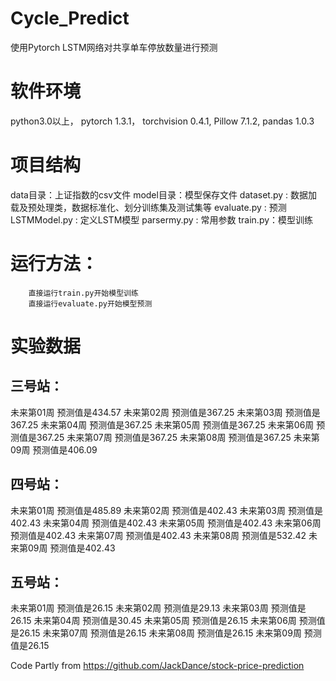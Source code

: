 # Cycle_Predict
使用Pytorch LSTM网络对共享单车停放数量进行预测

# 软件环境
python3.0以上，
pytorch 1.3.1，
torchvision 0.4.1, 
Pillow 7.1.2,
pandas 1.0.3

# 项目结构

data目录：上证指数的csv文件 
model目录：模型保存文件 
dataset.py : 数据加载及预处理类，数据标准化、划分训练集及测试集等 
evaluate.py : 预测 
LSTMModel.py : 定义LSTM模型 
parsermy.py : 常用参数 
train.py：模型训练

# 运行方法：
        直接运行train.py开始模型训练
        直接运行evaluate.py开始模型预测
# 实验数据
## 三号站：
未来第01周 预测值是434.57
未来第02周 预测值是367.25
未来第03周 预测值是367.25
未来第04周 预测值是367.25
未来第05周 预测值是367.25
未来第06周 预测值是367.25
未来第07周 预测值是367.25
未来第08周 预测值是367.25
未来第09周 预测值是406.09

## 四号站：
未来第01周 预测值是485.89
未来第02周 预测值是402.43
未来第03周 预测值是402.43
未来第04周 预测值是402.43
未来第05周 预测值是402.43
未来第06周 预测值是402.43
未来第07周 预测值是402.43
未来第08周 预测值是532.42
未来第09周 预测值是402.43

## 五号站：
未来第01周 预测值是26.15
未来第02周 预测值是29.13
未来第03周 预测值是26.15
未来第04周 预测值是30.45
未来第05周 预测值是26.15
未来第06周 预测值是26.15
未来第07周 预测值是26.15
未来第08周 预测值是26.15
未来第09周 预测值是26.15

Code Partly from https://github.com/JackDance/stock-price-prediction
